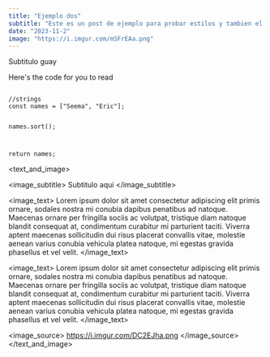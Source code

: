 ```yaml
---
title: "Ejemplo dos"
subtitle: "Este es un post de ejemplo para probar estilos y tambien el webkit de una linea."
date: "2023-11-2"
image: "https://i.imgur.com/mSFrEAa.png"
---
```


<subtitle>Subtitulo guay</subtitle>

<text>Here's the code for you to read</text>

<code language="javascript">
//strings
const names = ["Seema", "Eric"];

names.sort();

return names;
</code>

<text_and_image>

<image_subtitle>
Subtitulo aqui
</image_subtitle>

<image_text>
Lorem ipsum dolor sit amet consectetur adipiscing elit primis ornare, sodales nostra mi conubia dapibus penatibus ad natoque. Maecenas ornare per fringilla sociis ac volutpat, tristique diam natoque blandit consequat at, condimentum curabitur mi parturient taciti. Viverra aptent maecenas sollicitudin dui risus placerat convallis vitae, molestie aenean varius conubia vehicula platea natoque, mi egestas gravida phasellus et vel velit.
</image_text>

<image_text>
Lorem ipsum dolor sit amet consectetur adipiscing elit primis ornare, sodales nostra mi conubia dapibus penatibus ad natoque. Maecenas ornare per fringilla sociis ac volutpat, tristique diam natoque blandit consequat at, condimentum curabitur mi parturient taciti. Viverra aptent maecenas sollicitudin dui risus placerat convallis vitae, molestie aenean varius conubia vehicula platea natoque, mi egestas gravida phasellus et vel velit.
</image_text>

<image_source>
https://i.imgur.com/DC2EJha.png
</image_source>
</text_and_image>
